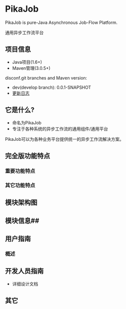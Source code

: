 PikaJob
=======

PikaJob is pure-Java Asynchronous Job-Flow Platform.

通用异步工作流平台

## 项目信息 ##

- Java项目(1.6+)
- Maven管理(3.0.5+)

disconf.git branches and Maven version:

- dev(develop branch): 0.0.1-SNAPSHOT
- [更新日志](https://github.com/knightliao/pikajob/wiki/updates) 

## 它是什么? ##

- 命名为PikaJob
- 专注于各种系统的异步工作流的通用组件/通用平台

PikaJob可以为各种业务平台提供统一的异步工作流解决方案。

## 完全版功能特点 ##

### 重要功能特点 ###

### 其它功能特点 ###

## 模块架构图  ##

## 模块信息##

## 用户指南 ##

### 概述 ###

## 开发人员指南 ##

- 详细设计文档

## 其它 ##

